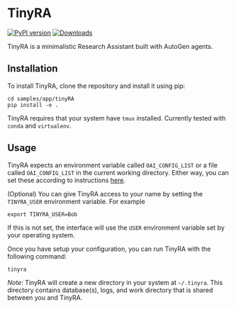 # TinyRA

[![PyPI version](https://badge.fury.io/py/tinyra.svg)](https://badge.fury.io/py/tinyra)
[![Downloads](https://static.pepy.tech/badge/tinyra/week)](https://pepy.tech/project/tinyra)

TinyRA is a minimalistic Research Assistant built with AutoGen agents.

## Installation

To install TinyRA, clone the repository and install it using pip:

```
cd samples/app/tinyRA
pip install -e .
```

TinyRA requires that your system have `tmux` installed. Currently tested with `conda` and `virtualenv`.

## Usage

TinyRA expects an environment variable called `OAI_CONFIG_LIST` or a file called `OAI_CONFIG_LIST` in the current working directory.
 Either way, you can set these according to instructions [here](https://github.com/microsoft/autogen#quickstart).

(Optional) You can give TinyRA access to your name by setting the `TINYRA_USER` environment variable. For example
```
export TINYRA_USER=Bob
```
If this is not set, the interface will use the `USER` environment variable set by your operating system.

Once you have setup your configuration, you can run TinyRA with the following command:

```
tinyra
```

_Note_: TinyRA will create a new directory in your system at `~/.tinyra`. This directory contains database(s), logs, and work directory that is shared between you and TinyRA.



You can reset the chat history of TinyRA via the following command:

```
tinyra --reset
```
This will delete all chat history. You will be prompted to confirm this action.
If you want to reset the chat history and delete the data path, use the following command:


```
tinyra --reset-all
```

This will delete all chat history and the data path. You will be prompted to confirm this action.
